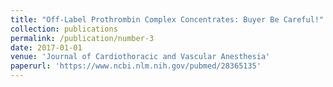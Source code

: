 ```yaml
---
title: "Off-Label Prothrombin Complex Concentrates: Buyer Be Careful!"
collection: publications
permalink: /publication/number-3
date: 2017-01-01
venue: 'Journal of Cardiothoracic and Vascular Anesthesia'
paperurl: 'https://www.ncbi.nlm.nih.gov/pubmed/28365135'
---
```

